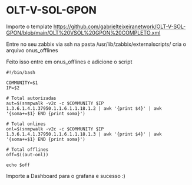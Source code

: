 # OLT-V-SOL-GPON

Importe o template https://github.com/gabrielteixeiranetwork/OLT-V-SOL-GPON/blob/main/OLT%20VSOL%20GPON%20COMPLETO.xml

Entre no seu zabbix via ssh na pasta /usr/lib/zabbix/externalscripts/ cria o arquivo onus_offlines

Feito isso entre em onus_offlines e adicione o script

    #!/bin/bash

    COMMUNITY=$1
    IP=$2

    # Total autorizadas
    aut=$(snmpwalk -v2c -c $COMMUNITY $IP 1.3.6.1.4.1.37950.1.1.6.1.1.18.1.2 | awk '{print $4}' | awk '{soma+=$1} END {print soma}')

    # Total onlines
    onl=$(snmpwalk -v2c -c $COMMUNITY $IP 1.3.6.1.4.1.37950.1.1.6.1.1.18.1.3 | awk '{print $4}' | awk '{soma+=$1} END {print soma}')

    # Total offlines
    off=$((aut-onl))

    echo $off
    
Importe a Dashboard para o grafana e sucesso  :)
